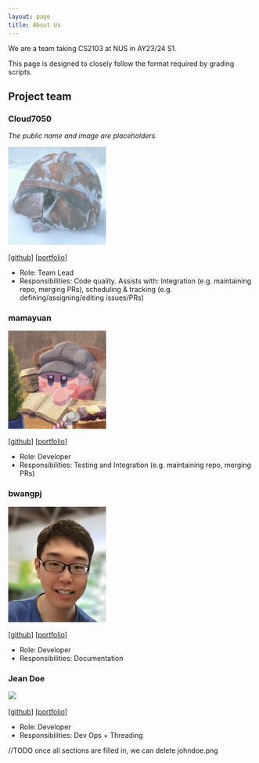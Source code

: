 ```yaml
---
layout: page
title: About Us
---
```


We are a team taking CS2103 at NUS in AY23/24 S1.

This page is designed to closely follow the format required by grading scripts.

## Project team

### Cloud7050

*The public name and image are placeholders.*

<img src="./images/cloud7050.png" width="200px">

[[github](https://github.com/Cloud7050)]
[[portfolio](./team/cloud7050.md)]

- Role: Team Lead
- Responsibilities: Code quality. Assists with: Integration (e.g. maintaining repo, merging PRs), scheduling & tracking (e.g. defining/assigning/editing issues/PRs)

### mamayuan

<img src="images/mamayuan.png" width="200px">

[[github](http://github.com/mamayuan)]
[[portfolio](./team/mamayuan.md)]

* Role: Developer
* Responsibilities: Testing and Integration (e.g. maintaining repo, merging PRs)

### bwangpj

<img src="./images/bwangpj.png" width="200px">

[[github](http://github.com/bwangpj)] 
[[portfolio](./team/bwangpj.md)]

- Role: Developer
- Responsibilities: Documentation

### Jean Doe

<img src="./images/johndoe.png" width="200px">

[[github](http://github.com/johndoe)]
[[portfolio](./team/johndoe.md)]

- Role: Developer
- Responsibilities: Dev Ops + Threading

//TODO once all sections are filled in, we can delete johndoe.png
